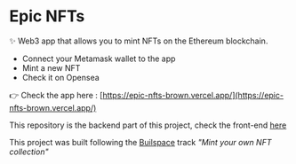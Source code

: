 # Epic NFTs

✨ Web3 app that allows you to mint NFTs on the Ethereum blockchain.

- Connect your Metamask wallet to the app
- Mint a new NFT
- Check it on Opensea

👉 Check the app here : [https://epic-nfts-brown.vercel.app/](https://epic-nfts-brown.vercel.app/)

This repository is the backend part of this project, check the front-end [here](https://github.com/DumasOlivier/epic-nfts-front)

This project was built following the [Builspace](https://buildspace.so/) track _"Mint your own NFT collection"_
